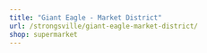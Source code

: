 ```yaml
---
title: "Giant Eagle - Market District"
url: /strongsville/giant-eagle-market-district/
shop: supermarket
---
```

